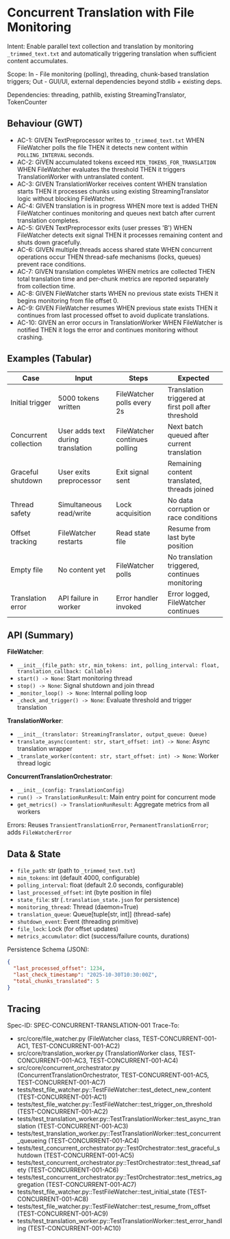 # Concurrent Translation with File Monitoring

Intent: Enable parallel text collection and translation by monitoring `_trimmed_text.txt` and automatically triggering translation when sufficient content accumulates.

Scope: In - File monitoring (polling), threading, chunk-based translation triggers; Out - GUI/UI, external dependencies beyond stdlib + existing deps.

Dependencies: threading, pathlib, existing StreamingTranslator, TokenCounter

## Behaviour (GWT)

- AC-1: GIVEN TextPreprocessor writes to `_trimmed_text.txt` WHEN FileWatcher polls the file THEN it detects new content within `POLLING_INTERVAL` seconds.
- AC-2: GIVEN accumulated tokens exceed `MIN_TOKENS_FOR_TRANSLATION` WHEN FileWatcher evaluates the threshold THEN it triggers TranslationWorker with untranslated content.
- AC-3: GIVEN TranslationWorker receives content WHEN translation starts THEN it processes chunks using existing StreamingTranslator logic without blocking FileWatcher.
- AC-4: GIVEN translation is in progress WHEN more text is added THEN FileWatcher continues monitoring and queues next batch after current translation completes.
- AC-5: GIVEN TextPreprocessor exits (user presses 'B') WHEN FileWatcher detects exit signal THEN it processes remaining content and shuts down gracefully.
- AC-6: GIVEN multiple threads access shared state WHEN concurrent operations occur THEN thread-safe mechanisms (locks, queues) prevent race conditions.
- AC-7: GIVEN translation completes WHEN metrics are collected THEN total translation time and per-chunk metrics are reported separately from collection time.
- AC-8: GIVEN FileWatcher starts WHEN no previous state exists THEN it begins monitoring from file offset 0.
- AC-9: GIVEN FileWatcher resumes WHEN previous state exists THEN it continues from last processed offset to avoid duplicate translations.
- AC-10: GIVEN an error occurs in TranslationWorker WHEN FileWatcher is notified THEN it logs the error and continues monitoring without crashing.

## Examples (Tabular)

| Case | Input | Steps | Expected |
|---|---|---|---|
| Initial trigger | 5000 tokens written | FileWatcher polls every 2s | Translation triggered at first poll after threshold |
| Concurrent collection | User adds text during translation | FileWatcher continues polling | Next batch queued after current translation |
| Graceful shutdown | User exits preprocessor | Exit signal sent | Remaining content translated, threads joined |
| Thread safety | Simultaneous read/write | Lock acquisition | No data corruption or race conditions |
| Offset tracking | FileWatcher restarts | Read state file | Resume from last byte position |
| Empty file | No content yet | FileWatcher polls | No translation triggered, continues monitoring |
| Translation error | API failure in worker | Error handler invoked | Error logged, FileWatcher continues |

## API (Summary)

**FileWatcher**:
- `__init__(file_path: str, min_tokens: int, polling_interval: float, translation_callback: Callable)`
- `start() -> None`: Start monitoring thread
- `stop() -> None`: Signal shutdown and join thread
- `_monitor_loop() -> None`: Internal polling loop
- `_check_and_trigger() -> None`: Evaluate threshold and trigger translation

**TranslationWorker**:
- `__init__(translator: StreamingTranslator, output_queue: Queue)`
- `translate_async(content: str, start_offset: int) -> None`: Async translation wrapper
- `_translate_worker(content: str, start_offset: int) -> None`: Worker thread logic

**ConcurrentTranslationOrchestrator**:
- `__init__(config: TranslationConfig)`
- `run() -> TranslationRunResult`: Main entry point for concurrent mode
- `get_metrics() -> TranslationRunResult`: Aggregate metrics from all workers

Errors: Reuses `TransientTranslationError`, `PermanentTranslationError`; adds `FileWatcherError`

## Data & State

- `file_path`: str (path to `_trimmed_text.txt`)
- `min_tokens`: int (default 4000, configurable)
- `polling_interval`: float (default 2.0 seconds, configurable)
- `last_processed_offset`: int (byte position in file)
- `state_file`: str (`.translation_state.json` for persistence)
- `monitoring_thread`: Thread (daemon=True)
- `translation_queue`: Queue[tuple[str, int]] (thread-safe)
- `shutdown_event`: Event (threading primitive)
- `file_lock`: Lock (for offset updates)
- `metrics_accumulator`: dict (success/failure counts, durations)

Persistence Schema (JSON):
```json
{
  "last_processed_offset": 1234,
  "last_check_timestamp": "2025-10-30T10:30:00Z",
  "total_chunks_translated": 5
}
```

## Tracing

Spec-ID: SPEC-CONCURRENT-TRANSLATION-001
Trace-To:
- src/core/file_watcher.py (FileWatcher class, TEST-CONCURRENT-001-AC1, TEST-CONCURRENT-001-AC2)
- src/core/translation_worker.py (TranslationWorker class, TEST-CONCURRENT-001-AC3, TEST-CONCURRENT-001-AC4)
- src/core/concurrent_orchestrator.py (ConcurrentTranslationOrchestrator, TEST-CONCURRENT-001-AC5, TEST-CONCURRENT-001-AC7)
- tests/test_file_watcher.py::TestFileWatcher::test_detect_new_content (TEST-CONCURRENT-001-AC1)
- tests/test_file_watcher.py::TestFileWatcher::test_trigger_on_threshold (TEST-CONCURRENT-001-AC2)
- tests/test_translation_worker.py::TestTranslationWorker::test_async_translation (TEST-CONCURRENT-001-AC3)
- tests/test_translation_worker.py::TestTranslationWorker::test_concurrent_queueing (TEST-CONCURRENT-001-AC4)
- tests/test_concurrent_orchestrator.py::TestOrchestrator::test_graceful_shutdown (TEST-CONCURRENT-001-AC5)
- tests/test_concurrent_orchestrator.py::TestOrchestrator::test_thread_safety (TEST-CONCURRENT-001-AC6)
- tests/test_concurrent_orchestrator.py::TestOrchestrator::test_metrics_aggregation (TEST-CONCURRENT-001-AC7)
- tests/test_file_watcher.py::TestFileWatcher::test_initial_state (TEST-CONCURRENT-001-AC8)
- tests/test_file_watcher.py::TestFileWatcher::test_resume_from_offset (TEST-CONCURRENT-001-AC9)
- tests/test_translation_worker.py::TestTranslationWorker::test_error_handling (TEST-CONCURRENT-001-AC10)
